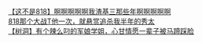 [【这不是818】啊啊啊啊啊我渣基三那些年啊啊啊啊啊](http://tieba.baidu.com/p/3294152181?see_lz=1&pn=)   
[818那个大战T他一次，就悬赏追杀我半年的秀太](http://tieba.baidu.com/p/3294542658?see_lz=1&pn=)   
[【树洞】有个辣么叼的军娘学姐，心甘情愿一辈子被马蹄踩脸](http://tieba.baidu.com/p/3293915224?see_lz=1&pn=)   
